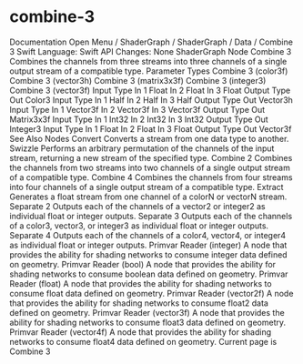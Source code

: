 # combine-3
 Documentation 
 Open Menu 
/
 ShaderGraph 
/
ShaderGraph
/
 Data 
/
 Combine 3 
Swift
Language: 
Swift
 API Changes: 
None
ShaderGraph Node
Combine 3
Combines the channels from three streams into three channels of a single output stream of a compatible type.
Parameter Types
 Combine 3 (color3f) 
 Combine 3 (vector3h) 
 Combine 3 (matrix3x3f) 
 Combine 3 (integer3) 
 Combine 3 (vector3f) 
Input
Type
In 1
Float
In 2
Float
In 3
Float
Output
Type
Out
Color3
Input
Type
In 1
Half
In 2
Half
In 3
Half
Output
Type
Out
Vector3h
Input
Type
In 1
Vector3f
In 2
Vector3f
In 3
Vector3f
Output
Type
Out
Matrix3x3f
Input
Type
In 1
Int32
In 2
Int32
In 3
Int32
Output
Type
Out
Integer3
Input
Type
In 1
Float
In 2
Float
In 3
Float
Output
Type
Out
Vector3f
See Also
Nodes
Convert
Converts a stream from one data type to another.
Swizzle
Performs an arbitrary permutation of the channels of the input stream, returning a new stream of the specified type.
Combine 2
Combines the channels from two streams into two channels of a single output stream of a compatible type.
Combine 4
Combines the channels from four streams into four channels of a single output stream of a compatible type.
Extract
Generates a float stream from one channel of a color​N o​r vector​N ​stream.
Separate 2
Outputs each of the channels of a vector2 or integer2 as individual float or integer outputs.
Separate 3
Outputs each of the channels of a color3, vector3, or integer3 as individual float or integer outputs.
Separate 4
Outputs each of the channels of a color4, vector4, or integer4 as individual float or integer outputs.
Primvar Reader (integer)
A node that provides the ability for shading networks to consume integer data defined on geometry.
Primvar Reader (bool)
A node that provides the ability for shading networks to consume boolean data defined on geometry.
Primvar Reader (float)
A node that provides the ability for shading networks to consume float data defined on geometry.
Primvar Reader (vector2f)
A node that provides the ability for shading networks to consume float2 data defined on geometry.
Primvar Reader (vector3f)
A node that provides the ability for shading networks to consume float3 data defined on geometry.
Primvar Reader (vector4f)
A node that provides the ability for shading networks to consume float4 data defined on geometry.
 Current page is Combine 3 